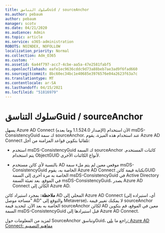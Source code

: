 ```yaml
---
title: سلوك التناسقGuid / sourceAnchor
ms.author: pebaum
author: pebaum
manager: scotv
ms.date: 04/21/2020
ms.audience: Admin
ms.topic: article
ms.service: o365-administration
ROBOTS: NOINDEX, NOFOLLOW
localization_priority: Normal
ms.collection: Adm_O365
ms.custom: ''
ms.assetid: 6a44f797-acc7-4cbe-aa5a-47e2581fabf5
ms.openlocfilehash: eafe1ec9636cddc9d73a88beb7ae3ad9f6fad660
ms.sourcegitcommit: 8bc60ec34bc1e40685e3976576e04a2623f63a7c
ms.translationtype: MT
ms.contentlocale: ar-SA
ms.lasthandoff: 04/15/2021
ms.locfileid: "51816979"
---
```

# <a name="consistencyguid--sourceanchor-behavior"></a>سلوك التناسقGuid / sourceAnchor

يسهل Azure AD Connect (الإصدار 1.1.524.0 وما بعده) الآن استخدام msDS-ConsistencyGuid ك سمة sourceAnchor. عند استخدام هذه الميزة، يقوم Azure AD Connect تلقائيا بتكوين قواعد المزامنة من أجل:
  
- استخدم msDS-ConsistencyGuid ك السمة sourceAnchor كائنات المستخدم. يتم استخدام ObjectGUID لأنواع الكائنات الأخرى.
    
- بالنسبة لأي كائن مستخدم AD موقعي معين لم يتم ملء سمة msDS-ConsistencyGuid الخاصة به، يقوم Azure AD Connect بكتابة قيمة كائنGUID الخاصة به مرة أخرى إلى السمة msDS-ConsistencyGuid في Active Directory في الموقع. بعد تعبئة السمة msDS-ConsistencyGuid، يصدر Azure AD Connect الكائن إلى Azure AD.
    
 **ملاحظة:** بمجرد استيراد كائن AD المحلي إلى Azure AD Connect (أي، استيراده إلى "مساحة موصل AD" والتوقع إلى Metaverse)، لا يمكنك تغيير قيمة sourceAnchor الخاصة به بعد الآن. لتحديد قيمة sourceAnchor لكائن AD معين في الموقع، قم بتكوين السمة msDS-ConsistencyGuid قبل استيرادها إلى Azure AD Connect. 
  
لمزيد من المعلومات حول SourceAnchor وتناسقGuid، راجع ما [يلي: Azure AD Connect: مفاهيم التصميم](https://docs.microsoft.com/azure/active-directory/connect/active-directory-aadconnect-design-concepts)
  

